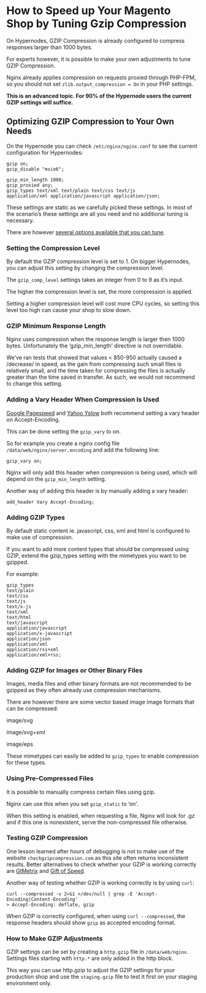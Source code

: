<!-- source: https://support.hypernode.com/en/hypernode/nginx/how-to-speed-up-your-magento-shop-by-tuning-gzip-compression/ -->

# How to Speed up Your Magento Shop by Tuning Gzip Compression

On Hypernodes, GZIP Compression is already configured to compress responses larger than 1000 bytes.

For experts however, it is possible to make your own adjustments to tune GZIP Compression.

Nginx already applies compression on requests proxied through PHP-FPM, so you should not set `zlib.output_compression = On` in your PHP settings.

**This is an advanced topic. For 90% of the Hypernode users the current GZIP settings will suffice.**

## Optimizing GZIP Compression to Your Own Needs

On the Hypernode you can check `/etc/nginx/nginx.conf` to see the current configuration for Hypernodes:

```nginx
gzip on;
gzip_disable "msie6";

gzip_min_length 1000;
gzip_proxied any;
gzip_types text/xml text/plain text/css text/js
application/xml application/javascript application/json;
```

These settings are static as we carefully picked these settings. In most of the scenario’s these settings are all you need and no additional tuning is necessary.

There are however [several options available that you can tune](http://nginx.org/en/docs/http/ngx_http_gzip_module.html).

### Setting the Compression Level

By default the GZIP compression level is set to 1. On bigger Hypernodes, you can adjust this setting by changing the compression level.

The `gzip_comp_level` settings takes an integer from 0 to 9 as it’s input.

The higher the compression level is set, the more compression is applied.

Setting a higher compression level will cost more CPU cycles, so setting this level too high can cause your shop to slow down.

### GZIP Minimum Response Length

Nginx uses compression when the response length is larger then 1000 bytes. Unfortunately the ‘gzip_min_length’ directive is not overridable.

We’ve ran tests that showed that values \< 850-950 actually caused a /decrease/ in speed, as the gain from compressing such small files is relatively small, and the time taken for compressing the files is actually greater than the time saved in transfer. As such, we would not recommend to change this setting.

### Adding a Vary Header When Compression Is Used

[Google Pagespeed](https://developers.google.com/speed/pagespeed/insights/) and [Yahoo Yslow](http://yslow.org/) both recommend setting a vary header on Accept-Encoding.

This can be done setting the `gzip_vary` to on.

So for example you create a nginx config file `/data/web/nginx/server.encoding` and add the following line:

```nginx
gzip_vary on;
```

Nginx will only add this header when compression is being used, which will depend on the `gzip_min_length` setting.

Another way of adding this header is by manually adding a vary header:

```nginx
add_header Vary Accept-Encoding;
```

### Adding GZIP Types

By default static content ie. javascript, css, xml and html is configured to make use of compression.

If you want to add more content types that should be compressed using GZIP, extend the gzip_types setting with the mimetypes you want to be gzipped.

For example:

```nginx
gzip_types
text/plain
text/css
text/js
text/x-js
text/xml
text/html
text/javascript
application/javascript
application/x-javascript
application/json
application/xml
application/rss+xml
application/xml+rss;
```

### Adding GZIP for Images or Other Binary Files

Images, media files and other binary formats are not recommended to be gzipped as they often already use compression mechanisms.

There are however there are some vector based image image formats that can be compressed:

image/svg

image/svg+xml

image/eps

These mimetypes can easily be added to `gzip_types` to enable compression for these types.

### Using Pre-Compressed Files

It is possible to manually compress certain files using gzip.

Nginx can use this when you set `gzip_static` to ‘on’.

When this setting is enabled, when requesting a file, Nginx will look for .gz and if this one is nonexistent, serve the non-compressed file otherwise.

### Testing GZIP Compression

One lesson learned after hours of debugging is not to make use of the website `checkgzipcompression.com` as this site often returns inconsistent results. Better alternatives to check whether your GZIP is working correctly are [GtMetrix](https://gtmetrix.com/) and [Gift of Speed](https://www.giftofspeed.com/gzip-test).

Another way of testing whether GZIP is working correctly is by using `curl`:

```nginx
curl --compressed -v 2>&1 >/dev/null | grep -E 'Accept-Encoding|Content-Encoding'
> Accept-Encoding: deflate, gzip
```

When GZIP is correctly configured, when using `curl --compressed`, the response headers should show `gzip` as accepted encoding format.

### How to Make GZIP Adjustments

GZIP settings can be set by creating a `http.gzip` file in `/data/web/nginx`. Settings files starting with `http.*` are only added in the http block.

This way you can use http.gzip to adjust the GZIP settings for your production shop and use the `staging.gzip` file to test it first on your staging environment only.
